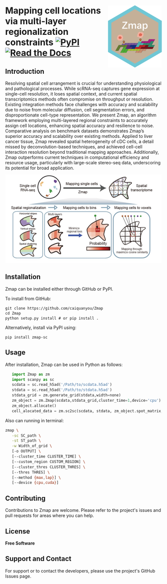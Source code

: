 <img src='logo.png' align="right" height="200" /></a>
Mapping cell locations via multi-layer regionalization constraints
[![PyPI](https://img.shields.io/pypi/v/Polyomino-sc?logo=PyPI)](https://pypi.org/project/Polyomino-sc/)
[![Read the Docs](https://readthedocs.org/projects/polyomino/badge/?version=latest)](https://polyomino.readthedocs.io/en/latest/)
=========================================================================

Introduction
------------
Resolving spatial cell arrangement is crucial for understanding physiological and pathological processes. While scRNA-seq captures gene expression at single-cell resolution, it loses spatial context, and current spatial transcriptomics methods often compromise on throughput or resolution. Existing integration methods face challenges with accuracy and scalability due to noise from molecular diffusion, cell segmentation errors, and disproportionate cell-type representation. We present Zmap, an algorithm framework employing multi-layered regional constraints to accurately assign cell locations, enhancing spatial accuracy and resilience to noise. Comparative analysis on benchmark datasets demonstrates Zmap’s superior accuracy and scalability over existing methods. Applied to liver cancer tissue, Zmap revealed spatial heterogeneity of cDC cells, a detail missed by deconvolution-based techniques, and achieved cell-cell interaction resolution beyond traditional mapping approaches. Additionally, Zmap outperforms current techniques in computational efficiency and resource usage, particularly with large-scale stereo-seq data, underscoring its potential for broad application.

![](overview.jpg)

Installation
------------
Zmap can be installed either through GitHub or PyPI.

To install from GitHub:

    git clone https://github.com/caiquanyou/Zmap
    cd Zmap
    python setup.py install # or pip install .

Alternatively, install via PyPI using:

    pip install zmap-sc

Usage
-----
After installation, Zmap can be used in Python as follows:
 ```python
    import Zmap as zm
    import scanpy as sc
    scdata = sc.read_h5ad('/Path/to/scdata.h5ad')
    stdata = sc.read_h5ad('/Path/to/stdata.h5ad')
    stdata_grid = zm.generate_grid(stdata,width=none)
    zm_object = zm.Zmap(scdata,stdata_grid,cluster_time=1,device='cpu')
    zm_object.allocate()
    cell_alocated_data = zm.sc2sc(scdata, stdata, zm_object.spot_matrix,thres=0.1,method='max')
 ```
Also can running in terminal:
 ```bash
zmap \
    -sc SC_path \
    -st ST_path \
    -w Width_of_grid \
    [-o OUTPUT] \
    [--cluster_time CLUSTER_TIME] \
    [--custom_region CUSTOM_REGION] \
    [--cluster_thres CLUSTER_THRES] \
    [--thres THRES] \
    [--method {max,lap}] \
    [--device {cpu,cuda}]
 ```

Contributing
------------
Contributions to Zmap are welcome. Please refer to the project's issues and pull requests for areas where you can help.

License
-------
**Free Software**

Support and Contact
-------------------
For support or to contact the developers, please use the project's GitHub Issues page.
